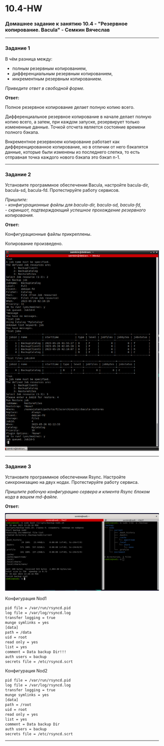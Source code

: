 # 10.4-HW
### Домашнее задание к занятию 10.4 - "Резервное копирование. Bacula" - Семкин Вячеслав
***
### Задание 1

В чём разница между:

- полным резервным копированием,
- дифференциальным резервным копированием,
- инкрементным резервным копированием.

*Приведите ответ в свободной форме.*

**Ответ:**

Полное резервное копирование делает полную копию всего.

Дифференциальное резервное копирование в начале делает полную копию всего, а затем, при каждом запуске, резервирует только измененные данные. Точкой отсчета является состояние времени полного бэкапа.

Bнкрементное резервноем копирование работает как дифференцированное копирование, но в отличии от него бэкапятся данные, которые были изменены из последнего слепка, то есть отправная точка каждого нового бэкапа это бэкап n-1.

***
### Задание 2

Установите программное обеспечении Bacula, настройте bacula-dir, bacula-sd,  bacula-fd. Протестируйте работу сервисов.

*Пришлите:*   
*- конфигурационные файлы для bacula-dir, bacula-sd,  bacula-fd,*   
*- скриншот, подтверждающий успешное прохождение резервного копирования.*

**Ответ:**

Конфигурационные файлы прикреплены.

Копирование произведено.

![2-1](https://github.com/SemkinVA/10.4-HW/blob/main/2-1.png)

***
### Задание 3

Установите программное обеспечении Rsync. Настройте синхронизацию на двух нодах. Протестируйте работу сервиса.

*Пришлите рабочую конфигурацию сервера и клиента Rsync блоком кода в вашем md-файле.*

**Ответ:**

![3-1](https://github.com/SemkinVA/10.4-HW/blob/main/3-1.png)

Конфигурация Nod1
```
pid file = /var/run/rsyncd.pid
log file = /var/log/rsyncd.log
transfer logging = true
munge symlinks = yes
[data]
path = /data
uid = root
read only = yes
list = yes
comment = Data backup Dir!!!
auth users = backup
secrets file = /etc/rsyncd.scrt
```
Конфигурация Nod2
```
pid file = /var/run/rsyncd.pid
log file = /var/log/rsyncd.log
transfer logging = true
munge symlinks = yes
[data]
path = /root
uid = root
read only = yes
list = yes
comment = Data backup Dir
auth users = backup
secrets file = /etc/rsyncd.scrt
```
***


